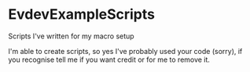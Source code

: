 # EvdevExampleScripts
Scripts I've written for my macro setup

I'm able to create scripts, so yes I've probably used your code (sorry), if you recognise tell me if you want credit or for me to remove it.
